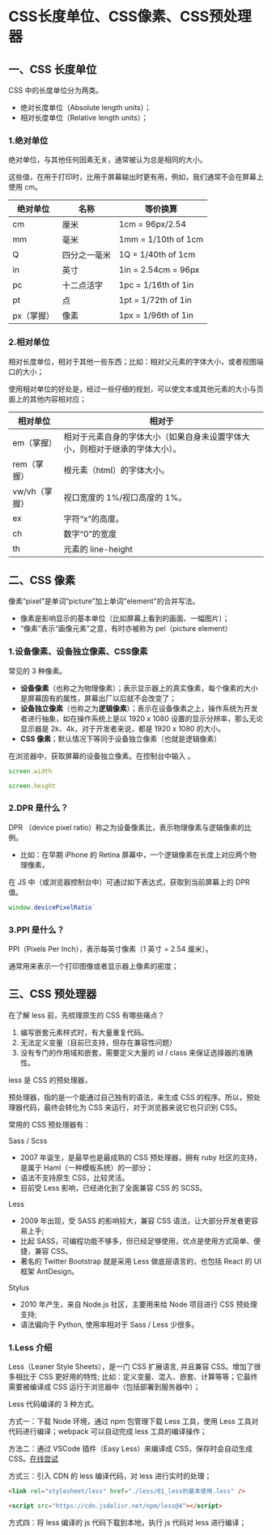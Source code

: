 # CSS长度单位、CSS像素、CSS预处理器

## 一、CSS 长度单位

CSS 中的长度单位分为两类。

- 绝对长度单位（Absolute length units）；
- 相对长度单位（Relative length units）；

### 1.绝对单位

绝对单位，与其他任何因素无关，通常被认为总是相同的大小。

这些值，在用于打印时，比用于屏幕输出时更有用，例如，我们通常不会在屏幕上使用 cm。

| 绝对单位   | 名称         | 等价换算            |
| ---------- | ------------ | ------------------- |
| cm         | 厘米         | 1cm = 96px/2.54     |
| mm         | 毫米         | 1mm = 1/10th of 1cm |
| Q          | 四分之一毫米 | 1Q = 1/40th of 1cm  |
| in         | 英寸         | 1in = 2.54cm = 96px |
| pc         | 十二点活字   | 1pc = 1/16th of 1in |
| pt         | 点           | 1pt = 1/72th of 1in |
| px（掌握） | 像素         | 1px = 1/96th of 1in |

### 2.相对单位

相对长度单位，相对于其他一些东西；比如：相对父元素的字体大小，或者视图端口的大小；

使用相对单位的好处是，经过一些仔细的规划，可以使文本或其他元素的大小与页面上的其他内容相对应；

| 相对单位      | 相对于                                                       |
| ------------- | ------------------------------------------------------------ |
| em（掌握）    | 相对于元素自身的字体大小（如果自身未设置字体大小，则相对于继承的字体大小）。 |
| rem（掌握）   | 根元素（html）的字体大小。                                   |
| vw/vh（掌握） | 视口宽度的 1%/视口高度的 1%。                                |
| ex            | 字符“x”的高度。                                              |
| ch            | 数字“0”的宽度                                                |
| th            | 元素的 line-height                                           |

## 二、CSS 像素

像素“pixel”是单词“picture”加上单词"element"的合并写法。

- 像素是影响显示的基本单位（比如屏幕上看到的画面、一幅图片）；
- “像素”表示“画像元素”之意，有时亦被称为 pel（picture element）

### 1.设备像素、设备独立像素、CSS像素

常见的 3 种像素。

- **设备像素**（也称之为物理像素）；表示显示器上的真实像素，每个像素的大小是屏幕固有的属性，屏幕出厂以后就不会改变了；
- **设备独立像素**（也称之为**逻辑像素**）；表示在设备像素之上，操作系统为开发者进行抽象，如在操作系统上是以 1920 x 1080 设置的显示分辨率，那么无论显示器是 2k、4k，对于开发者来说，都是 1920 x 1080 的大小。
- **CSS 像素**；默认情况下等同于设备独立像素（也就是逻辑像素）

在浏览器中，获取屏幕的设备独立像素。在控制台中输入 。

```javascript
screen.width

screen.height
```

### 2.DPR 是什么？

DPR （device pixel ratio）称之为设备像素比，表示物理像素与逻辑像素的比例。

- 比如：在早期 iPhone 的 Retina 屏幕中，一个逻辑像素在长度上对应两个物理像素，

在 JS 中（或浏览器控制台中）可通过如下表达式，获取到当前屏幕上的 DPR 值。

```javascript
window.devicePixelRatio`
```

### 3.PPI 是什么？

PPI（Pixels Per Inch），表示每英寸像素（1 英寸 = 2.54 厘米）。

通常用来表示一个打印图像或者显示器上像素的密度；

## 三、CSS 预处理器

在了解 less 前，先梳理原生的 CSS 有哪些痛点？

1. 编写嵌套元素样式时，有大量重复代码。
2. 无法定义变量（目前已支持，但存在兼容性问题）
3. 没有专门的作用域和嵌套，需要定义大量的 id / class 来保证选择器的准确性。

less 是 CSS 的预处理器，

预处理器，指的是一个能通过自己独有的语法，来生成 CSS 的程序。所以，预处理器代码，最终会转化为 CSS 来运行，对于浏览器来说它也只识别 CSS。

常用的 CSS 预处理器有：

Sass / Scss

- 2007 年诞生，是最早也是最成熟的 CSS 预处理器，拥有 ruby 社区的支持，是属于 Haml（一种模板系统）的一部分；
- 语法不支持原生 CSS，比较灵活。
- 目前受 Less 影响，已经进化到了全面兼容 CSS 的 SCSS。

Less

- 2009 年出现，受 SASS 的影响较大，兼容 CSS 语法，让大部分开发者更容易上手;
- 比起 SASS，可编程功能不够多，但已经足够使用，优点是使用方式简单、便捷，兼容 CSS。
- 著名的 Twitter Bootstrap 就是采用 Less 做底层语言的，也包括 React 的 UI 框架 AntDesign。

Stylus

- 2010 年产生，来自 Node.js 社区，主要用来给 Node 项目进行 CSS 预处理支持;
- 语法偏向于 Python, 使用率相对于 Sass / Less 少很多。

### 1.Less 介绍

Less（Leaner Style Sheets），是一门 CSS 扩展语言, 并且兼容 CSS。增加了很多相比于 CSS 更好用的特性; 比如：定义变量、混入、嵌套、计算等等；它最终需要被编译成 CSS 运行于浏览器中（包括部署到服务器中）；

Less 代码编译的 3 种方式。

方式一：下载 Node 环境，通过 npm 包管理下载 Less 工具，使用 Less 工具对代码进行编译；webpack 可以自动完成 less 工具的编译操作；

方法二：通过 VSCode 插件（Easy Less）来编译成 CSS，保存时会自动生成 CSS。[在线尝试](https://lesscss.org/less-preview/)

方式三：引入 CDN 的 less 编译代码，对 less 进行实时的处理；

```html
<link rel="stylesheet/less" href="./less/01_less的基本使用.less" />

<script src="https://cdn.jsdelivr.net/npm/less@4"></script>
```

方式四：将 less 编译的 js 代码下载到本地，执行 js 代码对 less 进行编译；
